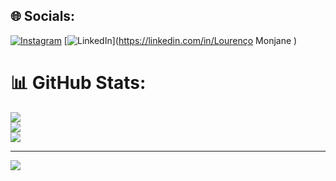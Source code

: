 
## 🌐 Socials:
[![Instagram](https://img.shields.io/badge/Instagram-%23E4405F.svg?logo=Instagram&logoColor=white)](https://instagram.com/Lulumonjane) [![LinkedIn](https://img.shields.io/badge/LinkedIn-%230077B5.svg?logo=linkedin&logoColor=white)](https://linkedin.com/in/Lourenço Monjane ) 
# 📊 GitHub Stats:
![](https://github-readme-stats.vercel.app/api?username=Monjane10&theme=dark&hide_border=false&include_all_commits=false&count_private=false)<br/>
![](https://github-readme-streak-stats.herokuapp.com/?user=Monjane10&theme=dark&hide_border=false)<br/>
![](https://github-readme-stats.vercel.app/api/top-langs/?username=Monjane10&theme=dark&hide_border=false&include_all_commits=false&count_private=false&layout=compact)

---
[![](https://visitcount.itsvg.in/api?id=Monjane10&icon=0&color=0)](https://visitcount.itsvg.in)

<!-- Proudly created with GPRM ( https://gprm.itsvg.in ) -->
